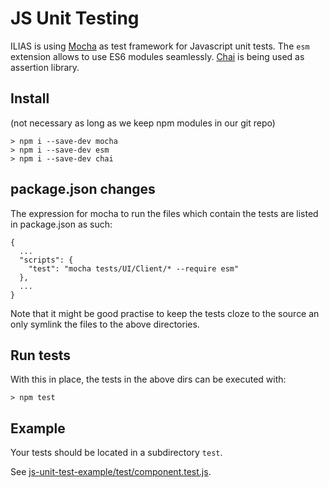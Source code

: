 # JS Unit Testing

ILIAS is using [Mocha](https://mochajs.org/) as test framework for Javascript unit tests. The `esm` extension 
allows to use ES6 modules seamlessly. [Chai](https://www.chaijs.com/) is being used as assertion library.

## Install

(not necessary as long as we keep npm modules in our git repo)

```
> npm i --save-dev mocha
> npm i --save-dev esm
> npm i --save-dev chai
```

## package.json changes

The expression for mocha to run the files which contain the tests are listed in package.json as such: 

```
{
  ...
  "scripts": {
    "test": "mocha tests/UI/Client/* --require esm"
  },
  ...
}
```

Note that it might be good practise to keep the tests cloze to the source an only symlink the files to the above
directories.


## Run tests

With this in place, the tests in the above dirs can be executed with:

```
> npm test
```

## Example

Your tests should be located in a subdirectory `test`.

See [js-unit-test-example/test/component.test.js](./js-unit-test-example/test/component.test.js).